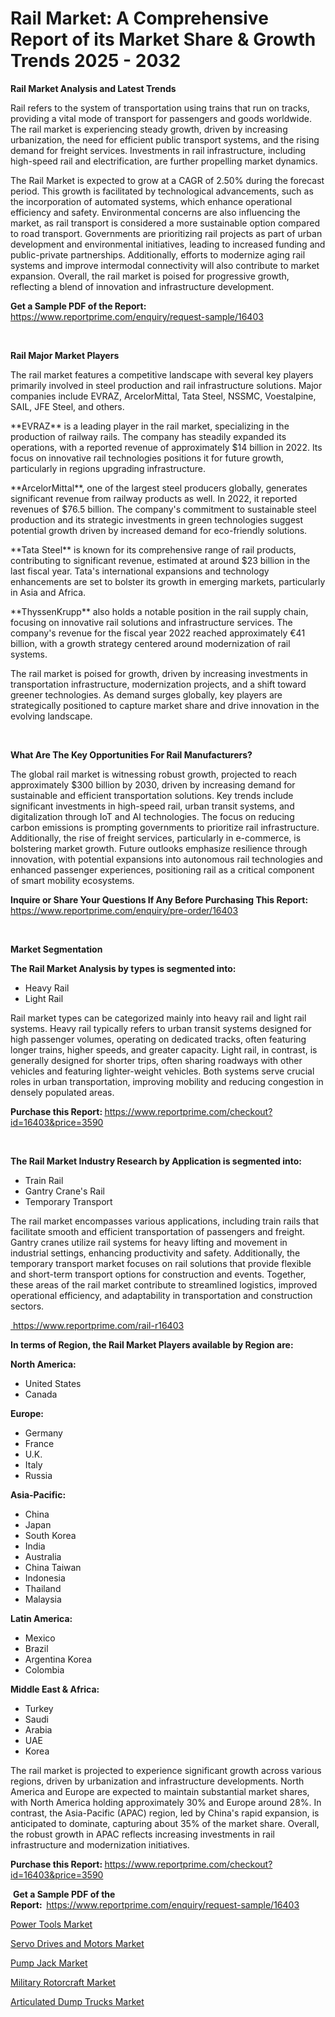 <p><h1>Rail Market: A Comprehensive Report of its Market Share & Growth Trends 2025 - 2032</h1></p><p><strong>Rail Market Analysis and Latest Trends</strong></p>
<p><p>Rail refers to the system of transportation using trains that run on tracks, providing a vital mode of transport for passengers and goods worldwide. The rail market is experiencing steady growth, driven by increasing urbanization, the need for efficient public transport systems, and the rising demand for freight services. Investments in rail infrastructure, including high-speed rail and electrification, are further propelling market dynamics.</p><p>The Rail Market is expected to grow at a CAGR of 2.50% during the forecast period. This growth is facilitated by technological advancements, such as the incorporation of automated systems, which enhance operational efficiency and safety. Environmental concerns are also influencing the market, as rail transport is considered a more sustainable option compared to road transport. Governments are prioritizing rail projects as part of urban development and environmental initiatives, leading to increased funding and public-private partnerships. Additionally, efforts to modernize aging rail systems and improve intermodal connectivity will also contribute to market expansion. Overall, the rail market is poised for progressive growth, reflecting a blend of innovation and infrastructure development.</p></p>
<p><strong>Get a Sample PDF of the Report:&nbsp;</strong> <a href="https://www.reportprime.com/enquiry/request-sample/16403?utm_campaign=3546&utm_medium=2&utm_source=Github&utm_content=ia&utm_term=17032025&utm_id=rail">https://www.reportprime.com/enquiry/request-sample/16403</a></p>
<p>&nbsp;</p>
<p><strong>Rail Major Market Players</strong></p>
<p><p>The rail market features a competitive landscape with several key players primarily involved in steel production and rail infrastructure solutions. Major companies include EVRAZ, ArcelorMittal, Tata Steel, NSSMC, Voestalpine, SAIL, JFE Steel, and others.</p><p>**EVRAZ** is a leading player in the rail market, specializing in the production of railway rails. The company has steadily expanded its operations, with a reported revenue of approximately $14 billion in 2022. Its focus on innovative rail technologies positions it for future growth, particularly in regions upgrading infrastructure.</p><p>**ArcelorMittal**, one of the largest steel producers globally, generates significant revenue from railway products as well. In 2022, it reported revenues of $76.5 billion. The company's commitment to sustainable steel production and its strategic investments in green technologies suggest potential growth driven by increased demand for eco-friendly solutions.</p><p>**Tata Steel** is known for its comprehensive range of rail products, contributing to significant revenue, estimated at around $23 billion in the last fiscal year. Tata's international expansions and technology enhancements are set to bolster its growth in emerging markets, particularly in Asia and Africa.</p><p>**ThyssenKrupp** also holds a notable position in the rail supply chain, focusing on innovative rail solutions and infrastructure services. The company's revenue for the fiscal year 2022 reached approximately €41 billion, with a growth strategy centered around modernization of rail systems.</p><p>The rail market is poised for growth, driven by increasing investments in transportation infrastructure, modernization projects, and a shift toward greener technologies. As demand surges globally, key players are strategically positioned to capture market share and drive innovation in the evolving landscape.</p></p>
<p>&nbsp;</p>
<p><strong>What Are The Key Opportunities For Rail Manufacturers?</strong></p>
<p><p>The global rail market is witnessing robust growth, projected to reach approximately $300 billion by 2030, driven by increasing demand for sustainable and efficient transportation solutions. Key trends include significant investments in high-speed rail, urban transit systems, and digitalization through IoT and AI technologies. The focus on reducing carbon emissions is prompting governments to prioritize rail infrastructure. Additionally, the rise of freight services, particularly in e-commerce, is bolstering market growth. Future outlooks emphasize resilience through innovation, with potential expansions into autonomous rail technologies and enhanced passenger experiences, positioning rail as a critical component of smart mobility ecosystems.</p></p>
<p><strong>Inquire or Share Your Questions If Any Before Purchasing This Report:</strong> <a href="https://www.reportprime.com/enquiry/pre-order/16403?utm_campaign=3546&utm_medium=2&utm_source=Github&utm_content=ia&utm_term=17032025&utm_id=rail">https://www.reportprime.com/enquiry/pre-order/16403</a></p>
<p>&nbsp;</p>
<p><strong>Market Segmentation</strong></p>
<p><strong>The Rail Market Analysis by types is segmented into:</strong></p>
<p><ul><li>Heavy Rail</li><li>Light Rail</li></ul></p>
<p><p>Rail market types can be categorized mainly into heavy rail and light rail systems. Heavy rail typically refers to urban transit systems designed for high passenger volumes, operating on dedicated tracks, often featuring longer trains, higher speeds, and greater capacity. Light rail, in contrast, is generally designed for shorter trips, often sharing roadways with other vehicles and featuring lighter-weight vehicles. Both systems serve crucial roles in urban transportation, improving mobility and reducing congestion in densely populated areas.</p></p>
<p><strong>Purchase this Report:&nbsp;</strong><a href="https://www.reportprime.com/checkout?id=16403&price=3590&utm_campaign=3546&utm_medium=2&utm_source=Github&utm_content=ia&utm_term=17032025&utm_id=rail">https://www.reportprime.com/checkout?id=16403&price=3590</a></p>
<p>&nbsp;</p>
<p><strong>The Rail Market Industry Research by Application is segmented into:</strong></p>
<p><ul><li>Train Rail</li><li>Gantry Crane's Rail</li><li>Temporary Transport</li></ul></p>
<p><p>The rail market encompasses various applications, including train rails that facilitate smooth and efficient transportation of passengers and freight. Gantry cranes utilize rail systems for heavy lifting and movement in industrial settings, enhancing productivity and safety. Additionally, the temporary transport market focuses on rail solutions that provide flexible and short-term transport options for construction and events. Together, these areas of the rail market contribute to streamlined logistics, improved operational efficiency, and adaptability in transportation and construction sectors.</p></p>
<p><a href="https://www.reportprime.com/rail-r16403?utm_campaign=3546&utm_medium=2&utm_source=Github&utm_content=ia&utm_term=17032025&utm_id=rail">&nbsp;https://www.reportprime.com/rail-r16403</a></p>
<p><strong>In terms of Region, the Rail Market Players available by Region are:</strong></p>
<p>
    <p> <strong> North America: </strong>
        <ul>
            <li>United States</li>
            <li>Canada</li>
        </ul>
        </p> 
    <p> <strong> Europe: </strong>
        <ul>
            <li>Germany</li>
            <li>France</li>
            <li>U.K.</li>
            <li>Italy</li>
            <li>Russia</li>
        </ul>
        </p> 
    <p> <strong> Asia-Pacific: </strong>
        <ul>
            <li>China</li>
            <li>Japan</li>
            <li>South Korea</li>
            <li>India</li>
            <li>Australia</li>
            <li>China Taiwan</li>
            <li>Indonesia</li>
            <li>Thailand</li>
            <li>Malaysia</li>
        </ul>
        </p> 
    <p> <strong> Latin America: </strong>
        <ul>
            <li>Mexico</li>
            <li>Brazil</li>
            <li>Argentina Korea</li>
            <li>Colombia</li>
        </ul>
        </p> 
    <p> <strong> Middle East & Africa: </strong>
        <ul>
            <li>Turkey</li>
            <li>Saudi</li>
            <li>Arabia</li>
            <li>UAE</li>
            <li>Korea</li>
        </ul>
    </p>
    </p>
<p><p>The rail market is projected to experience significant growth across various regions, driven by urbanization and infrastructure developments. North America and Europe are expected to maintain substantial market shares, with North America holding approximately 30% and Europe around 28%. In contrast, the Asia-Pacific (APAC) region, led by China's rapid expansion, is anticipated to dominate, capturing about 35% of the market share. Overall, the robust growth in APAC reflects increasing investments in rail infrastructure and modernization initiatives.</p></p>
<p><strong>Purchase this Report: </strong><a href="https://www.reportprime.com/checkout?id=16403&price=3590&utm_campaign=3546&utm_medium=2&utm_source=Github&utm_content=ia&utm_term=17032025&utm_id=rail">https://www.reportprime.com/checkout?id=16403&price=3590</a></p>
<p>&nbsp;<strong>Get a Sample PDF of the Report:&nbsp;&nbsp;</strong><a href="https://www.reportprime.com/enquiry/request-sample/16403?utm_campaign=3546&utm_medium=2&utm_source=Github&utm_content=ia&utm_term=17032025&utm_id=rail">https://www.reportprime.com/enquiry/request-sample/16403</a></p>
<p><strong></strong></p>
<p><p><a href="https://www.linkedin.com/pulse/power-tools-market-size-expand-cagr-92-along-its-major-oczff?utm_campaign=3546&utm_medium=2&utm_source=Github&utm_content=ia&utm_term=17032025&utm_id=rail">Power Tools Market</a></p><p><a href="https://www.linkedin.com/pulse/projected-growth-servo-drives-motors-market-from-2025-2032-9ehye?utm_campaign=3546&utm_medium=2&utm_source=Github&utm_content=ia&utm_term=17032025&utm_id=rail">Servo Drives and Motors Market</a></p><p><a href="https://www.linkedin.com/pulse/pump-jack-market-evolution-regional-adaptations-innovation-landscape-blvue?utm_campaign=3546&utm_medium=2&utm_source=Github&utm_content=ia&utm_term=17032025&utm_id=rail">Pump Jack Market</a></p><p><a href="https://www.linkedin.com/pulse/unlocking-potential-military-rotorcraft-market-growth-trends-dkete?utm_campaign=3546&utm_medium=2&utm_source=Github&utm_content=ia&utm_term=17032025&utm_id=rail">Military Rotorcraft Market</a></p><p><a href="https://www.linkedin.com/pulse/strategic-forecast-articulated-dump-trucks-market-anticipated-hclfe?utm_campaign=3546&utm_medium=2&utm_source=Github&utm_content=ia&utm_term=17032025&utm_id=rail">Articulated Dump Trucks Market</a></p></p>
